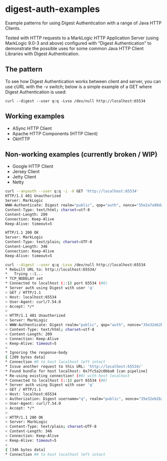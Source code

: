 # digest-auth-examples

Example patterns for using Digest Authentication with a range of Java HTTP Clients.

Tested with HTTP requests to a MarkLogic HTTP Application Server (using MarkLogic 9.0-3 and above) configured with "Digest Authentication" to demonstrate the possible uses for some common Java HTTP Client Libraries with Digest Authentication.

## The pattern

To see how Digest Authentication works between client and server, you can use cURL with the -v switch; below is a simple example of a GET where Digest Authentication is used:

```
curl --digest --user q:q -Lvso /dev/null http://localhost:65534
```

## Working examples

- ASync HTTP Client
- Apache HTTP Components (HTTP Client)
- OkHTTP

## Non-working examples (currently broken / WIP)

- Google HTTP Client
- Jersey Client
- Jetty Client
- Netty


```bash
curl --anyauth --user q:q -i -X GET 'http://localhost:65534'
HTTP/1.1 401 Unauthorized
Server: MarkLogic
WWW-Authenticate: Digest realm="public", qop="auth", nonce="35e2a7a98da338:IZsXr6ZTryi4ct7ZtWMC7g==", opaque="23928c8c7e58e1ea"
Content-Type: text/html; charset=utf-8
Content-Length: 209
Connection: Keep-Alive
Keep-Alive: timeout=5

HTTP/1.1 200 OK
Server: MarkLogic
Content-Type: text/plain; charset=UTF-8
Content-Length: 346
Connection: Keep-Alive
Keep-Alive: timeout=5
```

```bash
curl --digest --user q:q -Lvso /dev/null http://localhost:65534
* Rebuilt URL to: http://localhost:65534/
*   Trying ::1...
* TCP_NODELAY set
* Connected to localhost (::1) port 65534 (#0)
* Server auth using Digest with user 'q'
> GET / HTTP/1.1
> Host: localhost:65534
> User-Agent: curl/7.54.0
> Accept: */*
>
< HTTP/1.1 401 Unauthorized
< Server: MarkLogic
< WWW-Authenticate: Digest realm="public", qop="auth", nonce="35e32eb2b27240:wLUp/u/8HKC2UEk7fkmkDA==", opaque="5ed25b49530f2224"
< Content-Type: text/html; charset=utf-8
< Content-Length: 209
< Connection: Keep-Alive
< Keep-Alive: timeout=5
<
* Ignoring the response-body
{ [209 bytes data]
* Connection #0 to host localhost left intact
* Issue another request to this URL: 'http://localhost:65534/'
* Found bundle for host localhost: 0x7fc5a2c0bba0 [can pipeline]
* Re-using existing connection! (#0) with host localhost
* Connected to localhost (::1) port 65534 (#0)
* Server auth using Digest with user 'q'
> GET / HTTP/1.1
> Host: localhost:65534
> Authorization: Digest username="q", realm="public", nonce="35e32eb2b27240:wLUp/u/8HKC2UEk7fkmkDA==", uri="/", cnonce="MWIzNjAxNWY1MzliOWI0Y2UxNDcyZjY5ZjE2Y2ZiZjU=", nc=00000001, qop=auth, response="f7f00dce41fc1a0b0200758922e697f3", opaque="5ed25b49530f2224"
> User-Agent: curl/7.54.0
> Accept: */*
>
< HTTP/1.1 200 OK
< Server: MarkLogic
< Content-Type: text/plain; charset=UTF-8
< Content-Length: 346
< Connection: Keep-Alive
< Keep-Alive: timeout=5
<
{ [346 bytes data]
* Connection #0 to host localhost left intact
```